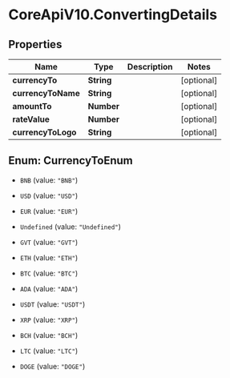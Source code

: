 # CoreApiV10.ConvertingDetails

## Properties
Name | Type | Description | Notes
------------ | ------------- | ------------- | -------------
**currencyTo** | **String** |  | [optional] 
**currencyToName** | **String** |  | [optional] 
**amountTo** | **Number** |  | [optional] 
**rateValue** | **Number** |  | [optional] 
**currencyToLogo** | **String** |  | [optional] 


<a name="CurrencyToEnum"></a>
## Enum: CurrencyToEnum


* `BNB` (value: `"BNB"`)

* `USD` (value: `"USD"`)

* `EUR` (value: `"EUR"`)

* `Undefined` (value: `"Undefined"`)

* `GVT` (value: `"GVT"`)

* `ETH` (value: `"ETH"`)

* `BTC` (value: `"BTC"`)

* `ADA` (value: `"ADA"`)

* `USDT` (value: `"USDT"`)

* `XRP` (value: `"XRP"`)

* `BCH` (value: `"BCH"`)

* `LTC` (value: `"LTC"`)

* `DOGE` (value: `"DOGE"`)




